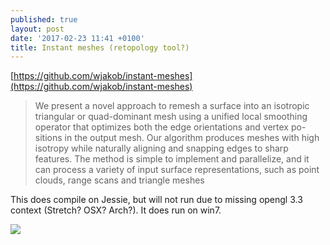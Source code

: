 ```yaml
---
published: true
layout: post
date: '2017-02-23 11:41 +0100'
title: Instant meshes (retopology tool?)
---
```

[https://github.com/wjakob/instant-meshes](https://github.com/wjakob/instant-meshes)

> We present a novel approach to remesh a surface into an isotropic
triangular or quad-dominant mesh using a unified local smoothing
operator that optimizes both the edge orientations and vertex po-
sitions in the output mesh.  Our algorithm produces meshes with
high isotropy while naturally aligning and snapping edges to sharp
features.  The method is simple to implement and parallelize, and
it can process a variety of input surface representations, such as
point clouds, range scans and triangle meshes

This does compile on Jessie, but will not run due to missing opengl 3.3 context (Stretch? OSX? Arch?). It does run on win7.

![](https://raw.githubusercontent.com/wjakob/instant-meshes/master/resources/screenshot.jpg)
